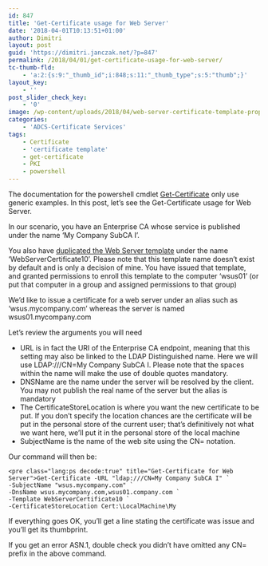 ```yaml
---
id: 847
title: 'Get-Certificate usage for Web Server'
date: '2018-04-01T10:13:51+01:00'
author: Dimitri
layout: post
guid: 'https://dimitri.janczak.net/?p=847'
permalink: /2018/04/01/get-certificate-usage-for-web-server/
tc-thumb-fld:
    - 'a:2:{s:9:"_thumb_id";i:848;s:11:"_thumb_type";s:5:"thumb";}'
layout_key:
    - ''
post_slider_check_key:
    - '0'
image: /wp-content/uploads/2018/04/web-server-certificate-template-properties.jpg
categories:
    - 'ADCS-Certificate Services'
tags:
    - Certificate
    - 'certificate template'
    - get-certificate
    - PKI
    - powershell
---
```


The documentation for the powershell cmdlet [Get-Certificate](https://docs.microsoft.com/en-us/powershell/module/pkiclient/get-certificate?view=win10-ps) only use generic examples. In this post, let’s see the Get-Certificate usage for Web Server.

In our scenario, you have an Enterprise CA whose service is published under the name ‘My Company SubCA I’.

You also have [duplicated the Web Server template](https://kb.vmware.com/s/article/2062108) under the name ‘WebServerCertificate10’. Please note that this template name doesn’t exist by default and is only a decision of mine. You have issued that template, and granted permissions to enroll this template to the computer ‘wsus01’ (or put that computer in a group and assigned permissions to that group)

We’d like to issue a certificate for a web server under an alias such as ‘wsus.mycompany.com’ whereas the server is named wsus01.mycompany.com

Let’s review the arguments you will need

- URL is in fact the URI of the Enterprise CA endpoint, meaning that this setting may also be linked to the LDAP Distinguished name. Here we will use LDAP:///CN=My Company SubCA I. Please note that the spaces within the name will make the use of double quotes mandatory.
- DNSName are the name under the server will be resolved by the client. You may not publish the real name of the server but the alias is mandatory
- The CertificateStoreLocation is where you want the new certificate to be put. If you don’t specify the location chances are the certificate will be put in the personal store of the current user; that’s definitively not what we want here, we’ll put it in the personal store of the local machine
- SubjectName is the name of the web site using the CN= notation.

Our command will then be:

```
<pre class="lang:ps decode:true" title="Get-Certificate for Web Server">Get-Certificate -URL "ldap:///CN=My Company SubCA I" `
-SubjectName "wsus.mycompany.com" `
-DnsName wsus.mycompany.com,wsus01.company.com `
-Template WebServerCertificate10 `
-CertificateStoreLocation Cert:\LocalMachine\My
```

If everything goes OK, you’ll get a line stating the certificate was issue and you’ll get its thumbprint.

If you get an error ASN.1, double check you didn’t have omitted any CN= prefix in the above command.